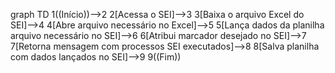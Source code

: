 graph TD
    1((Início))-->2
    2[Acessa o SEI]-->3
    3[Baixa o arquivo Excel do SEI]-->4
    4[Abre arquivo necessário no Excel]-->5
    5[Lança dados da planilha arquivo necessário no SEI]-->6
    6[Atribui marcador desejado no SEI]-->7
    7[Retorna mensagem com processos SEI executados]-->8
    8[Salva planilha com dados lançados no SEI]-->9
    9((Fim))


